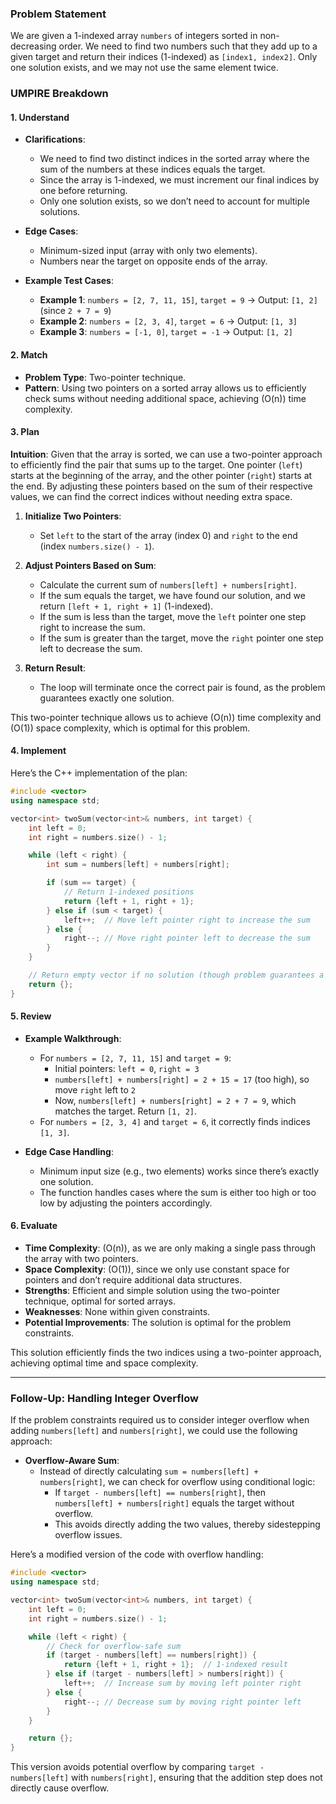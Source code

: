 ### Problem Statement

We are given a 1-indexed array `numbers` of integers sorted in non-decreasing order. We need to find two numbers such that they add up to a given target and return their indices (1-indexed) as `[index1, index2]`. Only one solution exists, and we may not use the same element twice.

### UMPIRE Breakdown

#### **1. Understand**
- **Clarifications**:
  - We need to find two distinct indices in the sorted array where the sum of the numbers at these indices equals the target.
  - Since the array is 1-indexed, we must increment our final indices by one before returning.
  - Only one solution exists, so we don’t need to account for multiple solutions.

- **Edge Cases**:
  - Minimum-sized input (array with only two elements).
  - Numbers near the target on opposite ends of the array.

- **Example Test Cases**:
  - **Example 1**: `numbers = [2, 7, 11, 15]`, `target = 9` → Output: `[1, 2]` (since `2 + 7 = 9`)
  - **Example 2**: `numbers = [2, 3, 4]`, `target = 6` → Output: `[1, 3]`
  - **Example 3**: `numbers = [-1, 0]`, `target = -1` → Output: `[1, 2]`

#### **2. Match**
- **Problem Type**: Two-pointer technique.
- **Pattern**: Using two pointers on a sorted array allows us to efficiently check sums without needing additional space, achieving \(O(n)\) time complexity.

#### **3. Plan**

**Intuition**:
Given that the array is sorted, we can use a two-pointer approach to efficiently find the pair that sums up to the target. One pointer (`left`) starts at the beginning of the array, and the other pointer (`right`) starts at the end. By adjusting these pointers based on the sum of their respective values, we can find the correct indices without needing extra space.

1. **Initialize Two Pointers**:
   - Set `left` to the start of the array (index 0) and `right` to the end (index `numbers.size() - 1`).

2. **Adjust Pointers Based on Sum**:
   - Calculate the current sum of `numbers[left] + numbers[right]`.
   - If the sum equals the target, we have found our solution, and we return `[left + 1, right + 1]` (1-indexed).
   - If the sum is less than the target, move the `left` pointer one step right to increase the sum.
   - If the sum is greater than the target, move the `right` pointer one step left to decrease the sum.

3. **Return Result**:
   - The loop will terminate once the correct pair is found, as the problem guarantees exactly one solution.

This two-pointer technique allows us to achieve \(O(n)\) time complexity and \(O(1)\) space complexity, which is optimal for this problem.

#### **4. Implement**

Here’s the C++ implementation of the plan:

```cpp
#include <vector>
using namespace std;

vector<int> twoSum(vector<int>& numbers, int target) {
    int left = 0;
    int right = numbers.size() - 1;

    while (left < right) {
        int sum = numbers[left] + numbers[right];

        if (sum == target) {
            // Return 1-indexed positions
            return {left + 1, right + 1};
        } else if (sum < target) {
            left++;  // Move left pointer right to increase the sum
        } else {
            right--; // Move right pointer left to decrease the sum
        }
    }

    // Return empty vector if no solution (though problem guarantees a solution)
    return {};
}
```

#### **5. Review**
- **Example Walkthrough**:
  - For `numbers = [2, 7, 11, 15]` and `target = 9`:
    - Initial pointers: `left = 0`, `right = 3`
    - `numbers[left] + numbers[right] = 2 + 15 = 17` (too high), so move `right` left to `2`
    - Now, `numbers[left] + numbers[right] = 2 + 7 = 9`, which matches the target. Return `[1, 2]`.
  - For `numbers = [2, 3, 4]` and `target = 6`, it correctly finds indices `[1, 3]`.

- **Edge Case Handling**:
  - Minimum input size (e.g., two elements) works since there’s exactly one solution.
  - The function handles cases where the sum is either too high or too low by adjusting the pointers accordingly.

#### **6. Evaluate**
- **Time Complexity**: \(O(n)\), as we are only making a single pass through the array with two pointers.
- **Space Complexity**: \(O(1)\), since we only use constant space for pointers and don’t require additional data structures.
- **Strengths**: Efficient and simple solution using the two-pointer technique, optimal for sorted arrays.
- **Weaknesses**: None within given constraints.
- **Potential Improvements**: The solution is optimal for the problem constraints.

This solution efficiently finds the two indices using a two-pointer approach, achieving optimal time and space complexity.

---

### Follow-Up: Handling Integer Overflow

If the problem constraints required us to consider integer overflow when adding `numbers[left]` and `numbers[right]`, we could use the following approach:

- **Overflow-Aware Sum**:
  - Instead of directly calculating `sum = numbers[left] + numbers[right]`, we can check for overflow using conditional logic:
    - If `target - numbers[left] == numbers[right]`, then `numbers[left] + numbers[right]` equals the target without overflow.
    - This avoids directly adding the two values, thereby sidestepping overflow issues.

Here’s a modified version of the code with overflow handling:

```cpp
#include <vector>
using namespace std;

vector<int> twoSum(vector<int>& numbers, int target) {
    int left = 0;
    int right = numbers.size() - 1;

    while (left < right) {
        // Check for overflow-safe sum
        if (target - numbers[left] == numbers[right]) {
            return {left + 1, right + 1};  // 1-indexed result
        } else if (target - numbers[left] > numbers[right]) {
            left++;  // Increase sum by moving left pointer right
        } else {
            right--; // Decrease sum by moving right pointer left
        }
    }

    return {};
}
```

This version avoids potential overflow by comparing `target - numbers[left]` with `numbers[right]`, ensuring that the addition step does not directly cause overflow.
